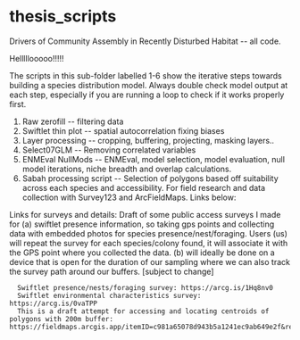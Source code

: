 # thesis_scripts
Drivers of Community Assembly in Recently Disturbed Habitat -- all code.

Helllllooooo!!!!!

The scripts in this sub-folder labelled 1-6 show the iterative steps towards building a species distribution model. Always double check model output at each step, especially if you are running a loop to check if it works properly first. 

1. Raw zerofill -- filtering data
2. Swiftlet thin plot -- spatial autocorrelation fixing biases
3. Layer processing -- cropping, buffering, projecting, masking layers..
4. Select07GLM -- Removing correlated variables 
5. ENMEval NullMods -- ENMEval, model selection, model evaluation, null model iterations, niche breadth and overlap calculations. 
6. Sabah processing script -- Selection of polygons based off suitability across each species and accessibility. For field research and data collection with Survey123 and ArcFieldMaps. Links below:

Links for surveys and details:
Draft of some public access surveys I made for (a) swiftlet presence information, so taking gps points and collecting data with embedded photos for species presence/nest/foraging. Users (us) will repeat the survey for each species/colony found, it will associate it with the GPS point where you collected the data. (b) will ideally be done on a device that is open for the duration of our sampling where we can also track the survey path around our buffers. [subject to change]

      Swiftlet presence/nests/foraging survey: https://arcg.is/1Hq8nv0
      Swiftlet environmental characteristics survey: https://arcg.is/0vaTPP
      This is a draft attempt for accessing and locating centroids of polygons with 200m buffer:  https://fieldmaps.arcgis.app/itemID=c981a65078d943b5a1241ec9ab649e2f&referenceContext=open&portalURL=https%3A%2F%2Fpomona.maps.arcgis.com
      
